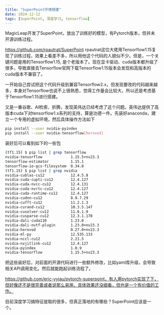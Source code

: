 ```yaml
---
title: "SuperPoint环境搭建"
date: 2024-12-12
tags: [SuperPoint, 深度学习, tensorflow]
---
```


MagicLeap开发了SuperPoint，放出了训练好的模型，有Pytorch版本，但并未开源训练过程。

https://github.com/rpautrat/SuperPoint rpautrat这位大佬用Tensorflow1.15复现了训练过程，效果上看差不多，所以用他这个代码的人貌似不少。但是，一个关键问题是用的Tensorflow1.15, 是个老版本了。现在显卡驱动、cuda版本都升级了很多，导致直接去Tensorflow官网下载Tensorflow1.15版本会发现和高版本的cuda版本不兼容了。

一开始自己尝试把这个代码升级到兼容Tensorflow2.x，但发现要改的代码越来越多，本身对Tensorflow也说不上很熟悉，觉得工作量会比较大，所以还是考虑基于Tensorflow1.15进行搭建。

又是一番谷歌、AI检索、折腾，发现英伟达已经考虑了这个问题。英伟达提供了高版本cuda下对tensorflow1.x系列的支持，算是功德一件。先装好anaconda，建立一个专用的虚拟环境，然后具体操作方法如下

```bash
pip install --user nvidia-pyindex
pip install --user nvidia-tensorflow[horovod]
```
装好后可以看到如下的一些包
```bash
(tf1.15) $ pip list | grep tensorflow
nvidia-tensorflow             1.15.5+nv23.3
tensorflow-estimator          1.15.1
tensorflow-io-gcs-filesystem  0.34.0
(tf1.15) $ pip list | grep nvidia
nvidia-cublas-cu12            12.4.5.8
nvidia-cuda-cupti-cu12        12.4.127
nvidia-cuda-nvcc-cu12         12.4.131
nvidia-cuda-nvrtc-cu12        12.4.127
nvidia-cuda-runtime-cu12      12.4.127
nvidia-cudnn-cu12             8.9.7.29
nvidia-cufft-cu12             11.2.1.3
nvidia-curand-cu12            10.3.5.147
nvidia-cusolver-cu12          11.6.1.9
nvidia-cusparse-cu12          12.3.1.170
nvidia-dali-cuda110           1.23.0
nvidia-dali-nvtf-plugin       1.23.0+nv23.3
nvidia-horovod                0.27.0+nv23.3
nvidia-ml-py                  12.535.133
nvidia-nccl-cu12              2.21.5
nvidia-nvjitlink-cu12         12.4.127
nvidia-pyindex                1.0.9
nvidia-tensorflow             1.15.5+nv23.3
```
把这些装好后，对前面的开源代码进行一些额外修改，比如yaml库升级，会导致相关API调用变化。然后就能跑起训练流程了。

https://github.com/eric-yyjau/pytorch-superpoint，有人用pytorch实现了下，但好像还不是很完善或者说那么易用，具体效果还没细看，但也是一个有价值的工作。

目前深度学习搞特征提取的很多，但真正落地的有哪些？SuperPoint应该是一个。




